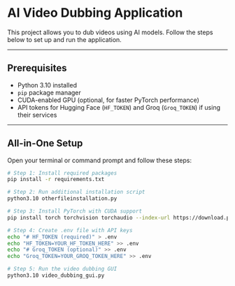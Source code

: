 # AI Video Dubbing Application

This project allows you to dub videos using AI models. Follow the steps below to set up and run the application.

---

## Prerequisites

- Python 3.10 installed
- `pip` package manager
- CUDA-enabled GPU (optional, for faster PyTorch performance)
- API tokens for Hugging Face (`HF_TOKEN`) and Groq (`Groq_TOKEN`) if using their services

---

## All-in-One Setup

Open your terminal or command prompt and follow these steps:

```bash
# Step 1: Install required packages
pip install -r requirements.txt

# Step 2: Run additional installation script
python3.10 otherfileinstallation.py

# Step 3: Install PyTorch with CUDA support
pip install torch torchvision torchaudio --index-url https://download.pytorch.org/whl/cu121

# Step 4: Create .env file with API keys
echo "# HF_TOKEN (required)" > .env
echo "HF_TOKEN=YOUR_HF_TOKEN_HERE" >> .env
echo "# Groq_TOKEN (optional)" >> .env
echo "Groq_TOKEN=YOUR_GROQ_TOKEN_HERE" >> .env

# Step 5: Run the video dubbing GUI
python3.10 video_dubbing_gui.py
